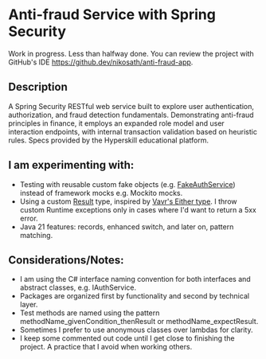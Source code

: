 # Anti-fraud Service with Spring Security
Work in progress. Less than halfway done. You can review the project with GitHub's IDE https://github.dev/nikosath/anti-fraud-app.
## Description
A Spring Security RESTful web service built to explore user authentication, authorization, and fraud detection fundamentals. Demonstrating anti-fraud principles in finance, it employs an expanded role model and user interaction endpoints, with internal transaction validation based on heuristic rules. Specs provided by the Hyperskill educational platform.

## I am experimenting with:
  - Testing with reusable custom fake objects (e.g. [FakeAuthService](src/test/java/antifraud/security/service/FakeAuthService.java)) instead of framework mocks e.g. Mockito mocks.
- Using a custom [Result](src/main/java/antifraud/error/Result.java) type, inspired by [Vavr's Either type](https://docs.vavr.io/#_either). I throw custom Runtime exceptions only in cases where I'd want to return a 5xx error. 
- Java 21 features: records, enhanced switch, and later on, pattern matching.
## Considerations/Notes:
- I am using the C# interface naming convention for both interfaces and abstract classes, e.g. IAuthService.
- Packages are organized first by functionality and second by technical layer.
- Test methods are named using the pattern methodName_givenCondition_thenResult or methodName_expectResult.
- Sometimes I prefer to use anonymous classes over lambdas for clarity.
- I keep some commented out code until I get close to finishing the project. A practice that I avoid when working others.

